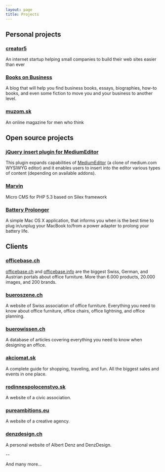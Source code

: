 ```yaml
---
layout: page
title: Projects
---
```


<!-- I'm a <strong>full-time frontend developer</strong> at <a href="https://maker.me">Maker</a> these days, so if you're looking for a contractor, I'm not your guy anymore.

This is a list of my personal and open-source projects as well as some of my clients from my contractor days. -->

## Personal projects

### [creator5](http://www.creator5.com)

An internet startup helping small companies to build their web sites easier than ever

### [Books on Business](http://booksonbusiness.net)

A blog that will help you find business books, essays, biographies, how-to books, and even some fiction to move you and your business to another level.

### [muzom.sk](http://muzom.sk)

An online magazine for men who think


## Open source projects

### [jQuery insert plugin for MediumEditor](https://github.com/orthes/medium-editor-insert-plugin)

This plugin expands capabilities of [MediumEditor](https://github.com/daviferreira/medium-editor) (a clone of medium.com WYSIWYG editor) and it enables users to insert into the editor various types of content (depending on available addons).

### [Marvin](https://github.com/orthes/marvin)

Micro CMS for PHP 5.3 based on Silex framework

### [Battery Prolonger](https://github.com/orthes/Battery-Prolonger)

A simple Mac OS X application, that informs you when is the best time to plug in/unplug your MacBook to/from a power adapter to prolong your battery life.


## Clients

### [officebase.ch](http://www.officebase.ch)

[officebase.ch](http://www.officebase.ch) and [officebase.info](http://www.officebase.info) are the biggest Swiss, German, and Austrian portals about office furniture. More than 6.000 products, 20.000 images, and 200 brands.

### [bueroszene.ch](http://www.bueroszene.ch)

A website of Swiss association of office furniture. Everything you need to know about office furniture, office chairs, office lightning, and office planning.

### [buerowissen.ch](http://www.buerowissen.ch)

A database of articles covering everything you need to know when designing an office.

### [akciomat.sk](http://www.akciomat.sk)

A complete guide for shopping, traveling, and fun. All the biggest sales and events in one place.

### [rodinnespolocenstvo.sk](http://www.rodinnespolocenstvo.sk)

A website of a civic association.

### [pureambitions.eu](http://pureambitions.eu)

A website of a creative agency.

### [denzdesign.ch](http://denzdesign.ch/)

A personal website of Albert Denz and DenzDesign.

--

And many more...

<link rel="stylesheet" id="maker_experiments_init_css_33352" media="all" href="https://maker.me/social_stories/33352/publish_mode_css/experiment_setup.css" /><div class="js-maker-embed" data-maker-embed-id="33352" data-maker-type="socialstory" style="height: auto; width: 100%;" data-no-attribution="true" data-no-title="true" data-no-cover="true" data-no-share="true" data-no-tags="true" data-story-nav="false" data-experiments="true"></div><script src="https://maker.me/social_stories/33352/publish_mode_js/e/60.js"></script><script async src="https://maker.me/assets/embeds/embed_base.js"></script>
